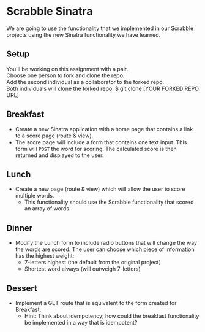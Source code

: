# Scrabble Sinatra

We are going to use the functionality that we implemented in our Scrabble projects using the new Sinatra functionality we have learned.

## Setup

You'll be working on this assignment with a pair.  
Choose one person to fork and clone the repo.  
Add the second individual as a collaborator to the forked repo.  
Both individuals will clone the forked repo: $ git clone [YOUR FORKED REPO URL]  

## Breakfast
- Create a new Sinatra application with a home page that contains a link to a score page (route & view).
- The score page will include a form that contains one text input. This form will `POST` the word for scoring. The calculated score is then returned and displayed to the user.

## Lunch
- Create a new page (route & view) which will allow the user to score multiple words.
  - This functionality should use the Scrabble functionality that scored an array of words.

## Dinner
- Modify the Lunch form to include radio buttons that will change the way the words are scored. The user can choose which piece of information has the highest weight:
  - 7-letters highest (the default from the original project)
  - Shortest word always (will outweigh 7-letters)

## Dessert
- Implement a GET route that is equivalent to the form created for Breakfast.
  - Hint: Think about idempotency; how could the breakfast functionality be implemented in a way that is idempotent?
